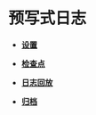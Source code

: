 # 预写式日志

-   **[设置](设置.md)**  

-   **[检查点](检查点.md)**  

-   **[日志回放](日志回放.md)**  

-   **[归档](归档.md)**  


